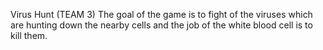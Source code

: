 Virus Hunt (TEAM 3)
The goal of the game is to fight of the viruses which are hunting down the nearby cells and the job of the white blood cell is to kill them.

